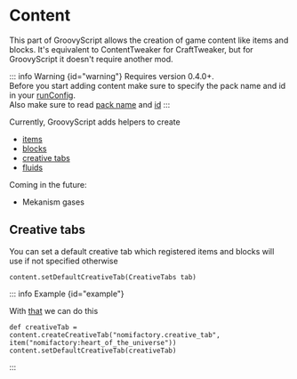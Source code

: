 # Content

This part of GroovyScript allows the creation of game content like items and blocks. It's equivalent to ContentTweaker
for CraftTweaker, but for GroovyScript it doesn't require another mod.

::: info Warning {id="warning"}
Requires version 0.4.0+. <br>
Before you start adding content make sure to specify the pack name and id in
your [runConfig](../introduction/getting_started.md#run-config). <br>
Also make sure to read [pack name](../introduction/run_config.md#packname) and [id](../introduction/run_config.md#packid)
:::

Currently, GroovyScript adds helpers to create

- [items](item.md)
- [blocks](block.md)
- [creative tabs](creative_tab.md)
- [fluids](fluid.md)

Coming in the future:

- Mekanism gases

## Creative tabs
You can set a default creative tab which registered items and blocks will use if not specified otherwise
```groovy:no-line-numbers
content.setDefaultCreativeTab(CreativeTabs tab)
```

::: info Example {id="example"}

With [that](creative_tab.md) we can do this
```groovy:no-line-numbers
def creativeTab = content.createCreativeTab("nomifactory.creative_tab", item("nomifactory:heart_of_the_universe"))
content.setDefaultCreativeTab(creativeTab)
```
:::
